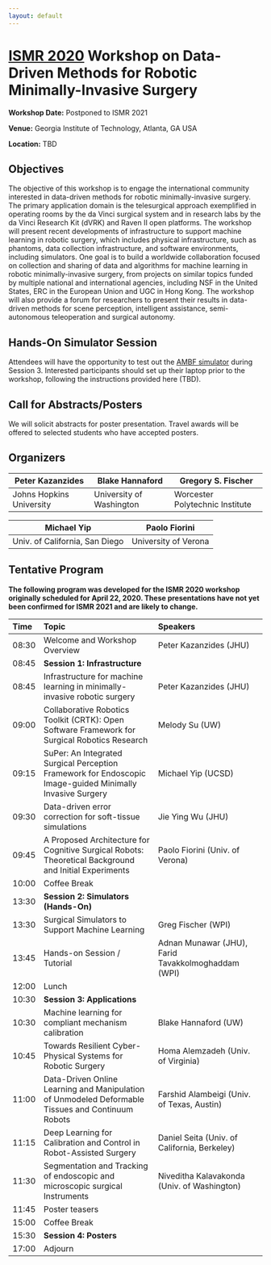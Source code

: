 ```yaml
---
layout: default
---
```


# [ISMR 2020](http://www.ismr.gatech.edu/) Workshop on Data-Driven Methods for Robotic Minimally-Invasive Surgery

**Workshop Date:**  Postponed to ISMR 2021

**Venue:** Georgia Institute of Technology, Atlanta, GA USA

**Location:** TBD

## Objectives

The objective of this workshop is to engage the international community interested in data-driven methods for robotic minimally-invasive surgery. The primary application domain is the telesurgical approach exemplified in operating rooms by the da Vinci surgical system and in research labs by the da Vinci Research Kit (dVRK) and Raven II open platforms. The workshop will present recent developments of infrastructure to support machine learning in robotic surgery, which includes physical infrastructure, such as phantoms, data collection infrastructure, and software environments, including simulators. One goal is to build a worldwide collaboration focused on collection and sharing of data and algorithms for machine learning in robotic minimally-invasive surgery, from projects on similar topics funded by multiple national and international agencies, including NSF in the United States, ERC in the European Union and UGC in Hong Kong. The workshop will also provide a forum for researchers to present their results in data-driven methods for scene perception, intelligent assistance, semi-autonomous teleoperation and surgical autonomy.

## Hands-On Simulator Session

Attendees will have the opportunity to test out the [AMBF simulator](https://github.com/WPI-AIM/ambf) during Session 3.
Interested participants should set up their laptop prior to the workshop, following the instructions provided here (TBD).

## Call for Abstracts/Posters

We will solicit abstracts for poster presentation.
Travel awards will be offered to selected students who have accepted posters.

## Organizers

|Peter Kazanzides          | Blake Hannaford           | Gregory S. Fischer              |
|--------------------------|---------------------------|---------------------------------|
|Johns Hopkins University  | University of Washington  | Worcester Polytechnic Institute |

|Michael Yip                    | Paolo Fiorini         |
|-------------------------------|-----------------------|
|Univ. of California, San Diego | University of Verona  |

## Tentative Program

**The following program was developed for the ISMR 2020 workshop originally scheduled for April 22, 2020.
These presentations have not yet been confirmed for ISMR 2021 and are likely to change.**

| Time  | Topic        | Speakers |
|:------|:-------------|:---------|
| 08:30 | Welcome and Workshop Overview | Peter Kazanzides (JHU) |
| 08:45 | **Session 1: Infrastructure** | |
| 08:45 | Infrastructure for machine learning in minimally-invasive robotic surgery | Peter Kazanzides (JHU) |
| 09:00 | Collaborative Robotics Toolkit (CRTK): Open Software Framework for Surgical Robotics Research | Melody Su (UW) |
| 09:15 | SuPer: An Integrated Surgical Perception Framework for Endoscopic Image-guided Minimally Invasive Surgery | Michael Yip (UCSD) |
| 09:30 | Data-driven error correction for soft-tissue simulations | Jie Ying Wu (JHU) |
| 09:45 | A Proposed Architecture for Cognitive Surgical Robots: Theoretical Background and Initial Experiments | Paolo Fiorini (Univ. of Verona) |
| 10:00 | Coffee Break | | |
| 13:30 | **Session 2: Simulators (Hands-On)** | |
| 13:30 | Surgical Simulators to Support Machine Learning| Greg Fischer (WPI) |
| 13:45 | Hands-on Session / Tutorial | Adnan Munawar (JHU), Farid Tavakkolmoghaddam (WPI) |
| 12:00 | Lunch | | |
| 10:30 | **Session 3: Applications** | |
| 10:30 | Machine learning for compliant mechanism calibration | Blake Hannaford (UW) |
| 10:45 | Towards Resilient Cyber-Physical Systems for Robotic Surgery | Homa Alemzadeh (Univ. of Virginia) |
| 11:00 | Data-Driven Online Learning and Manipulation of Unmodeled Deformable Tissues and Continuum Robots | Farshid Alambeigi (Univ. of Texas, Austin) |
| 11:15 | Deep Learning for Calibration and Control in Robot-Assisted Surgery | Daniel Seita (Univ. of California, Berkeley) |
| 11:30 | Segmentation and Tracking of endoscopic and microscopic surgical Instruments | Niveditha Kalavakonda (Univ. of Washington) |
| 11:45 | Poster teasers ||
| 15:00 | Coffee Break | |
| 15:30 | **Session 4: Posters** | |
| 17:00 | Adjourn | | |
